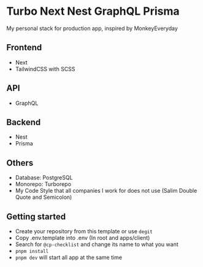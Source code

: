 # Turbo Next Nest GraphQL Prisma

My personal stack for production app, inspired by MonkeyEveryday

## Frontend

- Next
- TailwindCSS with SCSS

## API

- GraphQL

## Backend

- Nest
- Prisma

## Others

- Database: PostgreSQL
- Monorepo: Turborepo
- My Code Style that all companies I work for does not use (Salim Double Quote and Semicolon)

## Getting started

- Create your repository from this template or use `degit`
- Copy .env.template into .env (In root and apps/client)
- Search for `@cp-checklist` and change its name to what you want
- `pnpm install`
- `pnpm dev` will start all app at the same time
